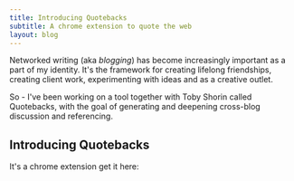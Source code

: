 ```yaml
---
title: Introducing Quotebacks
subtitle: A chrome extension to quote the web
layout: blog
---
```


Networked writing (aka *blogging*) has become increasingly important as a part of my identity. It's the framework for creating lifelong friendships, creating client work, experimenting with ideas and as a creative outlet.

So - I've been working on a tool together with Toby Shorin called Quotebacks, with the goal of generating and deepening cross-blog discussion and referencing.

## Introducing Quotebacks

It's a chrome extension get it here:


